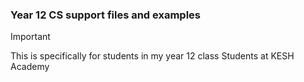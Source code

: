 ### Year 12 CS support files and examples

> [!IMPORTANT]
This is specifically for students in my year 12 class
Students at KESH Academy